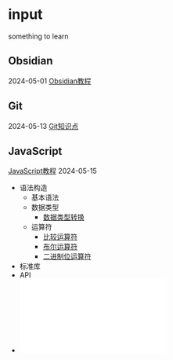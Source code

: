 # input
something to learn
## Obsidian
2024-05-01
[Obsidian教程](PKM/Obsidian教程.md)
## Git
2024-05-13
[Git知识点](code/Git/Git知识点.md)
## JavaScript
[JavaScript教程](code/JavaScript/教程笔记/JavaScript教程.md)
2024-05-15
- 语法构造
	- 基本语法
	- 数据类型
		- [数据类型转换](code/JavaScript/2-语法构造/2-数据类型/数据类型转换.md)
	- 运算符
		- [比较运算符](code/JavaScript/2-语法构造/3-运算符/比较运算符.md)
		- [布尔运算符](code/JavaScript/2-语法构造/3-运算符/布尔运算符.md)
		- [二进制位运算符](code/JavaScript/2-语法构造/3-运算符/二进制位运算符.md)
- 标准库
- API
- ![JavaScript知识框架](code/JavaScript/JavaScript知识框架.md)